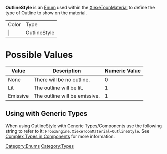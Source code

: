 **OutlineStyle** is an [Enum](:Category:Enums "wikilink") used within
the [XiexeToonMaterial](XiexeToonMaterial "wikilink") to define the type
of Outline to show on the material.

|       |              |
|-------|--------------|
| Color | Type         |
| \|    | OutlineStyle |

# Possible Values

| Value    | Description                   | Numeric Value |
|----------|-------------------------------|---------------|
| None     | There will be no outline.     | 0             |
| Lit      | The outline will be lit.      | 1             |
| Emissive | The outline will be emissive. | 1             |

## Using with Generic Types

When using OutlineStyle with Generic Types/Components use the following
string to refer to it: `FrooxEngine.XiexeToonMaterial+OutlineStyle`. See
[Complex Types in Components](Complex_Types_in_Components "wikilink")
for more information.

[Category:Enums](Category:Enums "wikilink")
[Category:Types](Category:Types "wikilink")